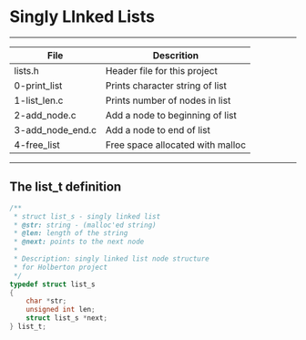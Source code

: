 # Singly LInked Lists
---
File|Descrition
---|---
lists.h|Header file for this project
0-print\_list|Prints character string of list
1-list\_len.c|Prints number of nodes in list
2-add\_node.c|Add a node to beginning of list
3-add\_node\_end.c|Add a node to end of list
4-free\_list|Free space allocated with malloc
---
## The list\_t definition
```c
/**
 * struct list_s - singly linked list
 * @str: string - (malloc'ed string)
 * @len: length of the string
 * @next: points to the next node
 *
 * Description: singly linked list node structure
 * for Holberton project
 */
typedef struct list_s
{
    char *str;
    unsigned int len;
    struct list_s *next;
} list_t;
```
